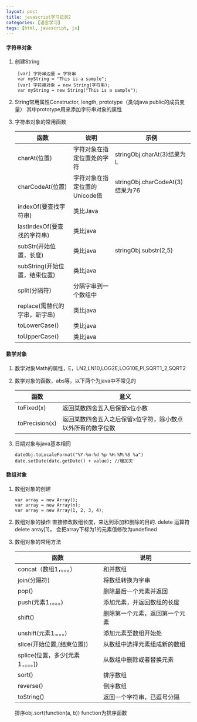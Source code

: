 ```yaml
---
layout: post
title: javascript学习记录2
categories: [语言学习]
tags: [html, javascript, js]
---
```

#### 字符串对象
1. 创建String
	
	```
	 [var] 字符串边量 = 字符串
	 var myString = "This is a sample";
	 [var] 字符串对象 = new String(字符串);
	 var myString = new String("This is a sample");
	```
2. String常用属性Constructor, length, prototype（类似java public的成员变量）
	其中prototype用来添加字符串对象的属性
3. 字符串对象的常用函数
	
	|函数|说明|示例|
	|------|------|------|
	|charAt(位置)|字符对象在指定位置处的字符|stringObj.charAt(3)结果为L|
	|charCodeAt(位置)|字符对象在指定位置的Unicode值|stringObj.charCodeAt(3)结果为76|
	|indexOf(要查找字符串)|类比Java||
	|lastIndexOf(要查找的字符串)|类比java||
	|subStr(开始位置，长度)|类比java|stringObj.substr(2,5)|
	|subString(开始位置，结束位置)|类比java||
	|split(分隔符)|分隔字串到一个数组中||
	|replace(需替代的字串，新字串)|类比java||
	|toLowerCase()|类比java||
	|toUpperCase()|类比java||

#### 数学对象
1. 数学对象Math的属性，E，LN2,LN10,LOG2E,LOG10E,PI,SQRT1_2,SQRT2
2. 数学对象的函数，abs等，以下两个为java中不常见的

	|函数|意义|
	|-----|-----|
	|toFixed(x)|返回某数四舍五入后保留x位小数|
	|toPrecision(x)|返回某数四舍五入之后保留x位字符，除小数点以外所有的数字位数|
	
	
3. 日期对象与java基本相同
	
	```
	dateObj.toLocaleFormat("%Y-%m-%d %p %H:%M:%S %a")
	date.setDate(date.getDate() + value); //增加天
	```

#### 数组对象
1. 数组对象的创建
	
	```
	var array = new Array();
	var array = new Array(n);
	var array = new Array(1, 2, 3, 4);
	```
2. 数组对象的操作
	直接修改数组长度，来达到添加和删除的目的.
	delete 运算符
	delete array[1]， 会把array下标为1的元素值修改为undefined
3. 数组对象的常用方法
	
	|函数|说明|
	|-----|------|
	|concat（数组1，。。。）|和并数组|
	|join(分隔符)|将数组转换为字串|
	|pop()|删除最后一个元素并返回|
	|push(元素1，。。。)|添加元素，并返回数组的长度|
	|shift()|删除第一个元素，返回第一个元素|
	|unshift(元素1.。。。)|添加元素至数组开始处|
	|slice(开始位置,[结束位置])|从数组中选择元素组成新的数组|
	|splice(位置，多少[元素1，。。。])|从数组中删除或者替换元素|
	|sort()|排序数组|
	|reverse()|倒序数组|
	|toString()|返回一个字符串，已逗号分隔|
    
    排序obj.sort(function(a, b)) function为排序函数
	